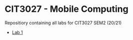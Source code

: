 # CIT3027 - Mobile Computing

Repositiory containing all labs for CIT3027 SEM2 (20/21)
 
* [Lab 1](/lab1)